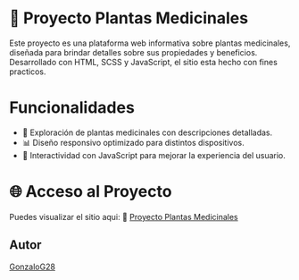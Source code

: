 # 🌿 Proyecto Plantas Medicinales

Este proyecto es una plataforma web informativa sobre plantas medicinales, diseñada para brindar detalles sobre sus propiedades y beneficios. Desarrollado con HTML, SCSS y JavaScript, el sitio esta hecho con fines practicos.

# Funcionalidades

- 📌 Exploración de plantas medicinales con descripciones detalladas.
- 📊 Diseño responsivo optimizado para distintos dispositivos.
- 🔄 Interactividad con JavaScript para mejorar la experiencia del usuario.


# 🌐 Acceso al Proyecto

Puedes visualizar el sitio aqui:
🔗 [Proyecto Plantas Medicinales](https://gonzalog28.github.io/proyectoPlantasMedicinales46960/)

## Autor

[GonzaloG28](https://github.com/GonzaloG28)
